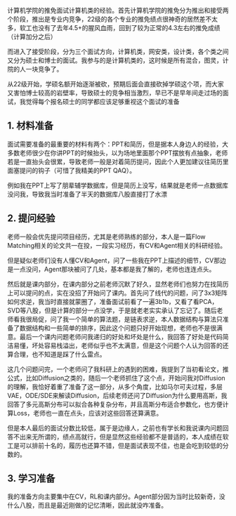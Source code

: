 
计算机学院的推免面试计算机类的经验。首先计算机学院的推免分为推出和接受两个阶段，推出是专业内竞争，22级的各个专业的推免绩点很神奇的居然差不太多，软工也没有了去年4.5+的腥风血雨，回到了较为正常的4.3左右的推免成绩（计算加分之后）

而进入了接受阶段，分为三个面试方向，计算机类，网安类，设计类，各个类之间又分为硕士和博士的面试。我参与的是计算机类的，这时候是所有混合，图灵，计院的人一块竞争了。

从22级开始，学硕名额开始逐渐被砍，预期后面会直接砍掉学硕这个项，而大家又害怕博士较高的岩壁率，导致硕士的竞争相当激烈，早已不是早年间走过场的面试，我觉得每个报名硕士的同学都应该足够重视这个面试的准备

## 1. 材料准备

面试需要准备的最重要的材料有两个：PPT和简历，但是据本人身边人的经验，大多数老师很少在你讲PPT的时候抬头，以为场地里面那个PPT摆放有点抽象，老师若是一直抬头会很累，导致老师一般是对着简历提问，因此个人更加建议往简历里面塞提问的钩子（可惜了我精美的PPT QAQ）。

例如我在PPT上写了朋辈辅学数据库，但是简历上没写，结果就是老师一点数据库没问我，导致我当时准备了半天的数据库八股直接打了水漂

## 2. 提问经验

老师一般会优先提问项目经历，尤其是老师熟练的部分，本人是一篇Flow Matching相关的论文共一在投，一段实习经历，有CV和Agent相关的科研经验。

但是疑似老师们没有人懂CV和Agent，问了一些我在PPT上描述的细节，CV那边是一点没问，Agent那块被问了几处，基本都是我了解的，老师也连连点头。

然后就是课内部分，在课内部分之前老师沉默了好久，显然老师们也努力在找简历上可以提问的点，实在没招了开始问了课内。首先问了线代的问题，问了3x3矩阵如何求逆，我当时直接就蒙圈了，准备面试前看了一遍3b1b，又看了看PCA，SVD等八股，但是计算的部分一点没学，于是就老老实实承认了忘记了。随后老师看我很局促，问了我一个简单的算法题，是链表求逆，本人数据结构与算法只准备了数据结构和一些简单的排序，因此这个问题只好开始现想，老师也不是很满意。最后一个课内问题老师问我递归的好处和坏处是什么，我回答了好处是代码简洁易懂，坏处容易栈溢出，老师似乎也不太满意，但是这个问题个人认为回答的还算合理，也不知道是踩了什么雷点。

这几个问题问完，一个老师问了我科研上的遇到的困难，我提到了当初看论文，推公式，比如Diffusion之类的，随后一个老师抓住了这个点，开始问我对Diffusion的理解，我恰好着重了准备了这一部分，从多个角度，比如马尔可夫过程，多层VAE，ODE/SDE来解读Diffusion，后续老师还问了Diffusion为什么要用高斯，我回答了多元高斯分布可以拟合各种复杂分布，并且高斯分布适合参数化，也方便计算Loss，老师也一直在点头，应该对这些回答还算满意。

但是本人最后的面试分数比较低，属于是边缘人，之前也有学长和我说课内问题回答不出来无所谓的，绩点高就行，但是显然这些经验都不是普适的，本人成绩在软工是可以排前十名的，履历也还算不错，但是面试表现不佳，也是会吃到较低的分数的。

## 3. 学习准备

我的准备方向主要集中在CV，RL和课内部分。Agent部分因为当时比较新奇，没什么八股，而且是最近刚做的记忆清晰，因此就没咋准备。





